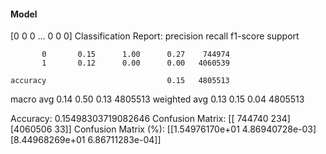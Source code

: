 #### Model
[0 0 0 ... 0 0 0]
Classification Report:
              precision    recall  f1-score   support

           0       0.15      1.00      0.27    744974
           1       0.12      0.00      0.00   4060539

    accuracy                           0.15   4805513
   macro avg       0.14      0.50      0.13   4805513
weighted avg       0.13      0.15      0.04   4805513

Accuracy: 0.15498303719082646
Confusion Matrix:
[[ 744740     234]
 [4060506      33]]
Confusion Matrix (%):
[[1.54976170e+01 4.86940728e-03]
 [8.44968269e+01 6.86711283e-04]]
